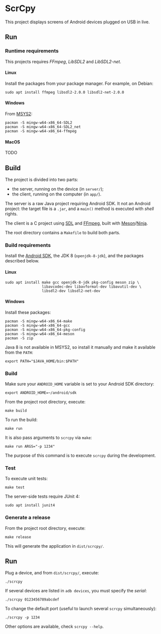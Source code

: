 # ScrCpy

This project displays screens of Android devices plugged on USB in live.


## Run

### Runtime requirements

This projects requires _FFmpeg_, _LibSDL2_ and _LibSDL2-net_.

#### Linux

Install the packages from your package manager. For example, on Debian:

    sudo apt install ffmpeg libsdl2-2.0.0 libsdl2-net-2.0.0


#### Windows

From [MSYS2]:

    pacman -S mingw-w64-x86_64-SDL2
    pacman -S mingw-w64-x86_64-SDL2_net
    pacman -S mingw-w64-x86_64-ffmpeg

[MSYS2]: http://www.msys2.org/


#### MacOS

TODO


## Build

The project is divided into two parts:
 - the server, running on the device (in `server/`);
 - the client, running on the computer (in `app/`).

The server is a raw Java project requiring Android SDK. It not an Android
project: the target file is a `.jar`, and a `main()` method is executed with
_shell_ rights.

The client is a C project using [SDL] and [FFmpeg], built with [Meson]/[Ninja].

The root directory contains a `Makefile` to build both parts.

[sdl]: https://www.libsdl.org/
[ffmpeg]: https://www.ffmpeg.org/
[meson]: http://mesonbuild.com/
[ninja]: https://ninja-build.org/


### Build requirements

Install the [Android SDK], the JDK 8 (`openjdk-8-jdk`), and the packages
described below.

[Android SDK]: https://developer.android.com/studio/index.html


#### Linux

    sudo apt install make gcc openjdk-8-jdk pkg-config meson zip \
                     libavcodec-dev libavformat-dev libavutil-dev \
                     libsdl2-dev libsdl2-net-dev


#### Windows

Install these packages:

    pacman -S mingw-w64-x86_64-make
    pacman -S mingw-w64-x86_64-gcc
    pacman -S mingw-w64-x86_64-pkg-config
    pacman -S mingw-w64-x86_64-meson
    pacman -S zip

Java 8 is not available in MSYS2, so install it manually and make it available
from the `PATH`:

    export PATH="$JAVA_HOME/bin:$PATH"


### Build

Make sure your `ANDROID_HOME` variable is set to your Android SDK directory:

    export ANDROID_HOME=~/android/sdk

From the project root directory, execute:

    make build

To run the build:

    make run

It is also pass arguments to `scrcpy` via `make`:

    make run ARGS="-p 1234"

The purpose of this command is to execute `scrcpy` during the development.


### Test

To execute unit tests:

    make test

The server-side tests require JUnit 4:

    sudo apt install junit4


### Generate a release

From the project root directory, execute:

    make release

This will generate the application in `dist/scrcpy/`.


## Run

Plug a device, and from `dist/scrcpy/`, execute:

    ./scrcpy

If several devices are listed in `adb devices`, you must specify the _serial_:

    ./scrcpy 0123456789abcdef

To change the default port (useful to launch several `scrcpy` simultaneously):

    ./scrcpy -p 1234

Other options are available, check `scrcpy --help`.
